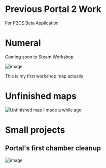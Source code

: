 # Previous Portal 2 Work
For P2CE Beta Application

# Numeral
Coming soon to Steam Workshop

![image](https://github.com/user-attachments/assets/ec88f3a6-fb57-4b89-ae38-060430eb39c9)

This is my first workshop map actually

# Unfinished maps
![Unfinished map I made a while ago](https://github.com/user-attachments/assets/96cb3c89-f153-48b8-b197-53d61121462d)

# Small projects
## Portal's first chamber cleanup
![image](https://github.com/user-attachments/assets/8285dbc6-c3ba-4e80-b1dc-3ead3e40320e)
